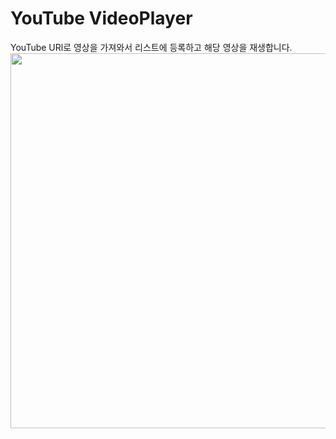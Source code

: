 # YouTube VideoPlayer

YouTube URl로 영상을 가져와서 리스트에 등록하고 해당 영상을 재생합니다.   
<img src="https://user-images.githubusercontent.com/59474775/128143743-c1a3f4fd-5bed-43f5-b1f1-65ce045a3d0e.gif" height=600 >

